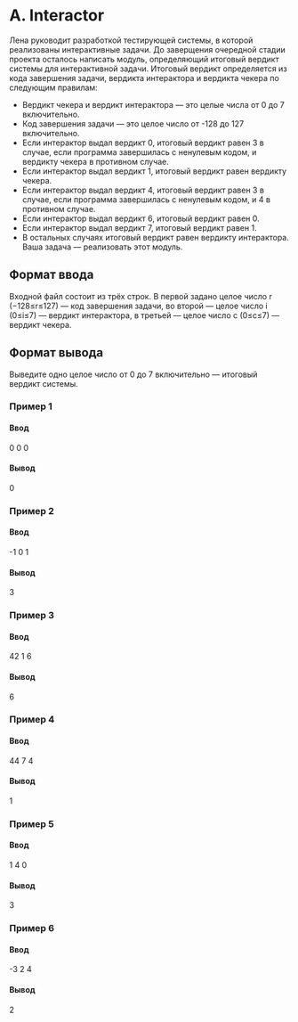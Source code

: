 # A. Interactor

Лена руководит разработкой тестирующей системы, в которой реализованы интерактивные задачи.
До заверщения очередной стадии проекта осталось написать модуль, определяющий итоговый вердикт системы для интерактивной задачи. Итоговый вердикт определяется из кода завершения задачи, вердикта интерактора и вердикта чекера по следующим правилам:
* Вердикт чекера и вердикт интерактора — это целые числа от 0 до 7 включительно.
* Код завершения задачи — это целое число от -128 до 127 включительно.
* Если интерактор выдал вердикт 0, итоговый вердикт равен 3 в случае, если программа завершилась с ненулевым кодом, и вердикту чекера в противном случае.
* Если интерактор выдал вердикт 1, итоговый вердикт равен вердикту чекера.
* Если интерактор выдал вердикт 4, итоговый вердикт равен 3 в случае, если программа завершилась с ненулевым кодом, и 4 в противном случае.
* Если интерактор выдал вердикт 6, итоговый вердикт равен 0.
* Если интерактор выдал вердикт 7, итоговый вердикт равен 1.
* В остальных случаях итоговый вердикт равен вердикту интерактора.
Ваша задача — реализовать этот модуль.

## Формат ввода

Входной файл состоит из трёх строк. В первой задано целое число r (−128≤r≤127) — код завершения задачи, во второй — целое число i (0≤i≤7) — вердикт интерактора, в третьей — целое число c (0≤c≤7) — вердикт чекера.

## Формат вывода

Выведите одно целое число от 0 до 7 включительно — итоговый вердикт системы.

### Пример 1

#### Ввод
0
0
0

#### Вывод
0

### Пример 2

#### Ввод
-1
0
1

#### Вывод
3

### Пример 3

#### Ввод
42
1
6

#### Вывод
6

### Пример 4

#### Ввод
44
7
4

#### Вывод
1

### Пример 5

#### Ввод
1
4
0

#### Вывод
3

### Пример 6

#### Ввод
-3
2
4

#### Вывод
2
